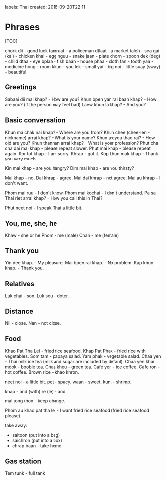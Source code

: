 labels: Thai
created: 2016-09-20T22:11

# Phrases

[TOC]

chork dii - good luck
tamruat - a policeman
dtlaat - a market
taleh - sea
gai (kai) - chicken
khai - egg
nguu - snake
jaan - plate
chorn - spoon
dek (deg) - child
dtaa - eye
bplaa - fish
baan - house
phaa - cloth
fan - tooth
yaa - medicine
hong - room
khun - you
lek - small
yai - big
noi - little
suay (sway) - beautiful

## Greetings

Sabaai dii mai khap? - How are you?
Khun bpen yan rai baan khap? - How are you? (if the person may feel bad)
Laew khun la khap? - And you?

## Basic conversation

Khun ma chak nai khap? - Where are you from?
Khun chee (chee-len - nickname) arrai khap? - What is your name?
Khun areyou thao rai? - How old are you?
Khun thannan arrai khap? - What is your profession?
Phut cha cha dai mai khap - please repeat slower.
Phut mai khap - please repeat again.
Kor tot khap - I am sorry.
Khrap - got it.
Kop khun mak khap - Thank you very much.

Kin mai khap - are you hangry?
Dim mai khap - are you thirsty?

Mai khap - no.
Dai khrap - agree.
Mai dai khrap - not agree.
Mai au khrap - I don't want.

Phom mai ruu - I don't know.
Phom mai kochai - I don't understand.
Pa sa Thai riet arrai khap? - How you call this in Thai?

Phut neet noi - I speak Thai a little bit.

## You, me, she, he

Khaw - she or he
Phom - me (male)
Chan - me (female)

## Thank you

Yin dee khap. - My pleasure.
Mai bpen rai khap. - No problem.
Kap khun khap. - Thank you.

## Relatives

Luk chai - son.
Luk sou - doter.

## Distance

Nii - close.
Nan - not close.

## Food

Khao Pat Tha Lei - fried rice seafood.
Khap Pat Phak - fried rice with vegetables.
Som tam - papaya salad.
Yam phak - vegetable salad.
Chaa yen - Thai milk ice tea (milk and sugar are included by defaul).
Chaa yen khai mook - booble tea.
Chaa kheu - green tea.
Cafe yen - ice coffee.
Cafe ron - hot coffee.
Brown rice - khao khron.

neet noi - a little bit.
pet - spacy.
waan - sweet.
kunt - shrimp.

khap - and (with)
re (le) - and

mai tong thon - keep change.

Phom au khao pat tha lei - I want fried rice seafood (fried rice seafood please).

take away:

- saitoon (put into a bag)
- saichron (put into a box)
- chrap baan - take home

## Gas station

Tem tunk - full tank

